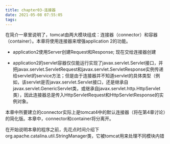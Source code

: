 ```yaml
---
title: chapter03-连接器
date: 2021-05-08 07:55:05
tags:
---
```


在简介一章里说明了，tomcat由两大模块组成：连接器（connector）和容器（container）。本章将使用连接器来增强application 2的功能。

- application2使用Server创建Request和Response; 现在交给连接器创建  <!--它们作为参数传递给要调用的某个的servlet的service方法-->

- application2的servlet容器仅仅能运行实现了javax.servlet.Servlet接口，并把javax.servlet.ServletRequest和javax.servlet.ServletResponse实例传递给servlet的service方法；但是由于连接器并不知道servlet的具体类型（例如，该servlet是否javax.servlet.Servlet接口，还是继承自javax.servlet.GenericServlet类，或继承自javax.servlet.http.HttpServlet类），因此连接器总是传入HttpServletRequest和HttpServletResponse的实例对象。

​     本章中所要建立的connector实际上是tomcat4中的默认连接器（将在第4章讨论）的简化版。本章中，connector和container将分离开。

​     在开始说明本章的程序之前，先花点时间介绍下org.apache.catalina.util.StringManager类，它被tomcat用来处理不同模块内错